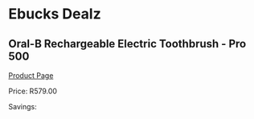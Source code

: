 
# Ebucks Dealz
## Oral-B Rechargeable Electric Toothbrush - Pro 500
[Product Page](https://www.ebucks.com/web/shop/productSelected.do?prodId=259207015&catId=935859854)

Price: R579.00

Savings: 


	